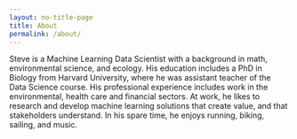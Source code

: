 ```yaml
---
layout: no-title-page
title: About
permalink: /about/
---
```


Steve is a Machine Learning Data Scientist with a background in math, environmental science, and ecology. His education includes a PhD in Biology from Harvard University, where he was assistant teacher of the Data Science course. His professional experience includes work in the environmental, health care and financial sectors. At work, he likes to research and develop machine learning solutions that create value, and that stakeholders understand. In his spare time, he enjoys running, biking, sailing, and music.